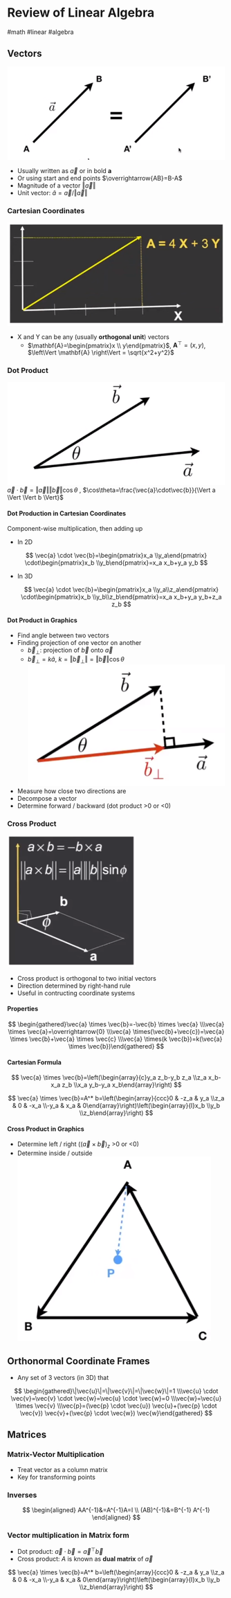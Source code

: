 # Review of Linear Algebra

#math #linear #algebra

## Vectors
![](Resources/review_linear_algebra_img_1.png)

- Usually written as $\vec{a}$ or in bold $\mathbf{a}$
- Or using start and end points $\overrightarrow{AB}=B-A$
- Magnitude of a vector $\left\Vert \vec{a} \right\Vert$
- Unit vector: $\hat{a}=\vec{a}/\left\Vert \vec{a} \right\Vert$

### Cartesian Coordinates

![](Resources/review_linear_algebra_img_2.png)
- X and Y can be any (usually **orthogonal unit**) vectors
    - $\mathbf{A}=\begin{pmatrix}x \\ y\end{pmatrix}$, $\mathbf{A}^\top=(x,y)$, $\left\Vert \mathbf{A} \right\Vert = \sqrt{x^2+y^2}$

### Dot Product

![](Resources/review_linear_algebra_img_3.png)
$\vec{a} \cdot \vec{b}=\left\Vert \vec{a} \right\Vert \Vert \vec{b} \Vert \cos\theta$ ,     $\cos\theta=\frac{\vec{a}\cdot\vec{b}}{\Vert a \Vert \Vert b \Vert}$

#### Dot Production in Cartesian Coordinates

Component-wise multiplication, then adding up

- In 2D

$$
\vec{a} \cdot \vec{b}=\begin{pmatrix}x_a \\y_a\end{pmatrix} \cdot\begin{pmatrix}x_b \\y_b\end{pmatrix}=x_a x_b+y_a y_b
$$

- In 3D
    
    $$
    \vec{a} \cdot \vec{b}=\begin{pmatrix}x_a \\y_a\\z_a\end{pmatrix} \cdot\begin{pmatrix}x_b \\y_b\\z_b\end{pmatrix}=x_a x_b+y_a y_b+z_a z_b
    $$
    

#### Dot Product in Graphics

- Find angle between two vectors
- Finding projection of one vector on another
    - $\vec{b}_\perp$: projection of $\vec{b}$ onto $\vec{a}$
    - $\vec{b}_\perp = k\hat{a}$, $k=\Vert \vec{b}_\perp \Vert=\Vert\vec{b}\Vert\cos\theta$
![](Resources/review_linear_algebra_img_4.png)
- Measure how close two directions are
- Decompose a vector
- Determine forward / backward (dot product >0 or <0)

### Cross Product

![](Resources/review_linear_algebra_img_5.png)
- Cross product is orthogonal to two initial vectors
- Direction determined by right-hand rule
- Useful in contructing coordinate systems

#### Properties

$$
\begin{gathered}\vec{a} \times \vec{b}=-\vec{b} \times \vec{a} \\\vec{a} \times \vec{a}=\overrightarrow{0} \\\vec{a} \times(\vec{b}+\vec{c})=\vec{a} \times \vec{b}+\vec{a} \times \vec{c} \\\vec{a} \times(k \vec{b})=k(\vec{a} \times \vec{b})\end{gathered}
$$

#### Cartesian Formula

$$
\vec{a} \times \vec{b}=\left(\begin{array}{c}y_a z_b-y_b z_a \\z_a x_b-x_a z_b \\x_a y_b-y_a x_b\end{array}\right)
$$

$$
\vec{a} \times \vec{b}=A^* b=\left(\begin{array}{ccc}0 & -z_a & y_a \\z_a & 0 & -x_a \\-y_a & x_a & 0\end{array}\right)\left(\begin{array}{l}x_b \\y_b \\z_b\end{array}\right)
$$

#### Cross Product in Graphics

- Determine left / right ($(\vec{a}\times\vec{b})_z$ >0 or <0)
- Determine inside / outside
![](Resources/review_linear_algebra_img_6.png)


## Orthonormal Coordinate Frames

- Any set of 3 vectors (in 3D) that

$$
\begin{gathered}\|\vec{u}\|=\|\vec{v}\|=\|\vec{w}\|=1 \\\vec{u} \cdot \vec{v}=\vec{v} \cdot \vec{w}=\vec{u} \cdot \vec{w}=0 \\\vec{w}=\vec{u} \times \vec{v} \\\vec{p}=(\vec{p} \cdot \vec{u}) \vec{u}+(\vec{p} \cdot \vec{v}) \vec{v}+(\vec{p} \cdot \vec{w}) \vec{w}\end{gathered}
$$

## Matrices

### Matrix-Vector Multiplication

- Treat vector as a column matrix
- Key for transforming points

### Inverses

$$
\begin{aligned} AA^{-1}&=A^{-1}A=I \\ (AB)^{-1}&=B^{-1} A^{-1} \end{aligned}
$$

### Vector multiplication in Matrix form

- Dot product: $\vec{a}\cdot\vec{b}=\vec{a}^\top\vec{b}$
- Cross product: $A$ is known as **dual matrix** of $\vec{a}$

$$
\vec{a} \times \vec{b}=A^* b=\left(\begin{array}{ccc}0 & -z_a & y_a \\z_a & 0 & -x_a \\-y_a & x_a & 0\end{array}\right)\left(\begin{array}{l}x_b \\y_b \\z_b\end{array}\right)
$$
